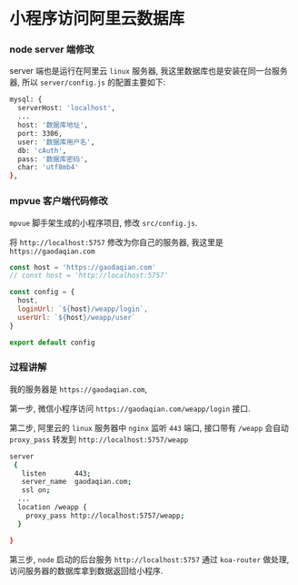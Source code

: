 # 小程序访问阿里云数据库

### node server 端修改

server 端也是运行在阿里云 `linux` 服务器, 我这里数据库也是安装在同一台服务器, 所以 `server/config.js` 的配置主要如下:

```bash
mysql: {
  serverHost: 'localhost',
  ...
  host: '数据库地址',
  port: 3306,
  user: '数据库用户名',
  db: 'cAuth',
  pass: '数据库密码',
  char: 'utf8mb4'
},
```

### mpvue 客户端代码修改

`mpvue` 脚手架生成的小程序项目, 修改 `src/config.js`.

将 `http://localhost:5757` 修改为你自己的服务器, 我这里是 `https://gaodaqian.com`

```js
const host = 'https://gaodaqian.com'
// const host = 'http://localhost:5757'

const config = {
  host,
  loginUrl: `${host}/weapp/login`,
  userUrl: `${host}/weapp/user`
}

export default config
```

### 过程讲解

我的服务器是 `https://gaodaqian.com`,

第一步, 微信小程序访问 `https://gaodaqian.com/weapp/login` 接口.

第二步, 阿里云的 `linux` 服务器中 `nginx` 监听 `443` 端口, 接口带有 `/weapp` 会自动 `proxy_pass` 转发到 `http://localhost:5757/weapp`

```bash
server
 {
   listen       443;
   server_name  gaodaqian.com;
   ssl on;
  ...
  location /weapp {
    proxy_pass http://localhost:5757/weapp;
  }

}
```

第三步, `node` 启动的后台服务 `http://localhost:5757` 通过 `koa-router` 做处理, 访问服务器的数据库拿到数据返回给小程序.